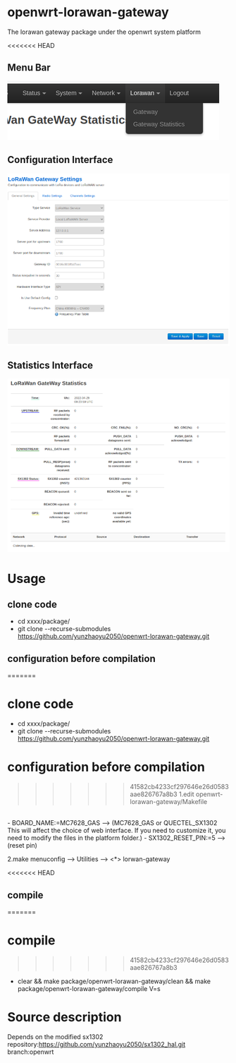 # openwrt-lorawan-gateway
The lorawan gateway package under the openwrt system platform

<<<<<<< HEAD
## Menu Bar

![menu](./docs/lorawan_menu.png)

## Configuration Interface

<img src="./docs/lorawan_gateway_setting_general_settings.png" alt="lorawan_gateway_setting_general_settings" style="zoom:80%;" />

## Statistics Interface

<img src="./docs/lorawan_gateway_statistics.png" alt="lorawan_gateway_statistics" style="zoom:80%;" />

# Usage

## clone code

- cd xxxx/package/
- git clone --recurse-submodules https://github.com/yunzhaoyu2050/openwrt-lorawan-gateway.git

## configuration before compilation
=======
# clone code
- cd xxxx/package/
- git clone --recurse-submodules https://github.com/yunzhaoyu2050/openwrt-lorawan-gateway.git

# configuration before compilation
>>>>>>> 41582cb4233cf297646e26d0583aae826767a8b3
1.edit openwrt-lorawan-gateway/Makefile
<br>
- BOARD_NAME:=MC7628_GAS  -->  (MC7628_GAS or QUECTEL_SX1302 This will affect the choice of web interface. If you need to customize it, you need to modify the files in the platform folder.)
- SX1302_RESET_PIN:=5  -->  (reset pin)

2.make menuconfig --> Utilities -->  <*> lorwan-gateway
<br>

<<<<<<< HEAD
## compile
=======
# compile
>>>>>>> 41582cb4233cf297646e26d0583aae826767a8b3
- clear && make package/openwrt-lorawan-gateway/clean && make package/openwrt-lorawan-gateway/compile V=s

# Source description
Depends on the modified sx1302 repository:https://github.com/yunzhaoyu2050/sx1302_hal.git   branch:openwrt
